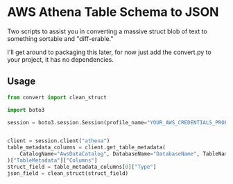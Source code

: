 # AWS Athena Table Schema to JSON

Two scripts to assist you in converting a massive struct blob of text to
something sortable and "diff-erable."

I'll get around to packaging this later, for now just add the convert.py to your
project, it has no dependencies.

## Usage

```py
from convert import clean_struct

import boto3

session = boto3.session.Session(profile_name="YOUR_AWS_CREDENTIALS_PROFILE")


client = session.client("athena")
table_metadata_columns = client.get_table_metadata(
    CatalogName="AwsDataCatalog", DatabaseName="DatabaseName", TableName="TableName"
)["TableMetadata"]["Columns"]
struct_field = table_metadata_columns[0]["Type"]
json_field = clean_struct(struct_field)
```
